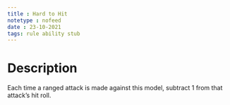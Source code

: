 ```yaml
---
title : Hard to Hit
notetype : nofeed
date : 23-10-2021
tags: rule ability stub
---
```


# Description
Each time a ranged attack is made against this model, subtract 1 from that attack’s hit roll.